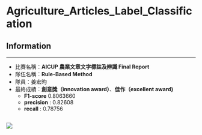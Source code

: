 # Agriculture_Articles_Label_Classification

## Information
---
* 比賽名稱：__AICUP 農業文章文字標註及辨識 Final Report__
* 隊伍名稱：**Rule-Based Method**	
* 隊員：姜宏昀
* 最終成績：**創意獎（innovation award）**、**佳作（excellent award)**
    * **F1-score** 0.8063660 
    * **precision** : 0.82608 
    * **recall** : 0.78756

![](https://i.imgur.com/ga8Rkwb.png)
---

